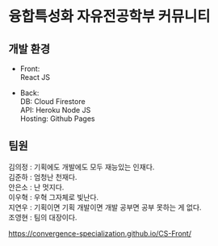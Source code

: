 # 융합특성화 자유전공학부 커뮤니티

## 개발 환경
 
* Front:  
React JS  
  
* Back:  
  DB: Cloud Firestore  
  API: Heroku Node JS  
  Hosting: Github Pages  

## 팀원

김의정 : 기획에도 개발에도 모두 재능있는 인재다. <br/>
김준하 : 엄청난 천재다.<br/>
안은소 : 난 멋지다.<br/>
이우혁 : 우혁 그자체로 빛난다.<br/>
지연우 : 기획이면 기획 개발이면 개발 공부면 공부 못하는 게 없다.<br/>
조영현 : 팀의 대장이다.<br/>
  
https://convergence-specialization.github.io/CS-Front/
